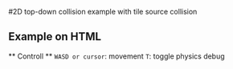 #2D top-down collision example with tile source collision 

## Example on HTML
[]()

** Controll **
`WASD or cursor`: movement
`T`: toggle physics debug